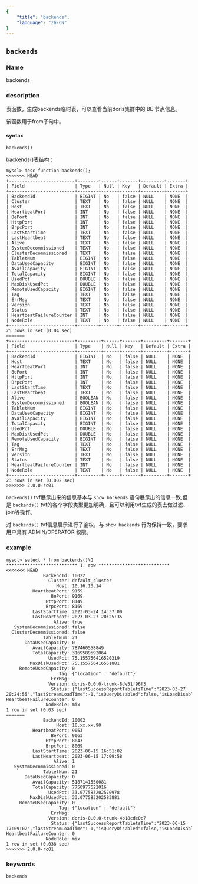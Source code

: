 ```yaml
---
{
    "title": "backends",
    "language": "zh-CN"
}
---
```


<!--
Licensed to the Apache Software Foundation (ASF) under one
or more contributor license agreements.  See the NOTICE file
distributed with this work for additional information
regarding copyright ownership.  The ASF licenses this file
to you under the Apache License, Version 2.0 (the
"License"); you may not use this file except in compliance
with the License.  You may obtain a copy of the License at

  http://www.apache.org/licenses/LICENSE-2.0

Unless required by applicable law or agreed to in writing,
software distributed under the License is distributed on an
"AS IS" BASIS, WITHOUT WARRANTIES OR CONDITIONS OF ANY
KIND, either express or implied.  See the License for the
specific language governing permissions and limitations
under the License.
-->

## `backends`

### Name

<version since="dev">

backends

</version>

### description

表函数，生成backends临时表，可以查看当前doris集群中的 BE 节点信息。

该函数用于from子句中。

#### syntax
`backends()`

backends()表结构：
```
mysql> desc function backends();
<<<<<<< HEAD
+-------------------------+--------+------+-------+---------+-------+
| Field                   | Type   | Null | Key   | Default | Extra |
+-------------------------+--------+------+-------+---------+-------+
| BackendId               | BIGINT | No   | false | NULL    | NONE  |
| Cluster                 | TEXT   | No   | false | NULL    | NONE  |
| Host                    | TEXT   | No   | false | NULL    | NONE  |
| HeartbeatPort           | INT    | No   | false | NULL    | NONE  |
| BePort                  | INT    | No   | false | NULL    | NONE  |
| HttpPort                | INT    | No   | false | NULL    | NONE  |
| BrpcPort                | INT    | No   | false | NULL    | NONE  |
| LastStartTime           | TEXT   | No   | false | NULL    | NONE  |
| LastHeartbeat           | TEXT   | No   | false | NULL    | NONE  |
| Alive                   | TEXT   | No   | false | NULL    | NONE  |
| SystemDecommissioned    | TEXT   | No   | false | NULL    | NONE  |
| ClusterDecommissioned   | TEXT   | No   | false | NULL    | NONE  |
| TabletNum               | BIGINT | No   | false | NULL    | NONE  |
| DataUsedCapacity        | BIGINT | No   | false | NULL    | NONE  |
| AvailCapacity           | BIGINT | No   | false | NULL    | NONE  |
| TotalCapacity           | BIGINT | No   | false | NULL    | NONE  |
| UsedPct                 | DOUBLE | No   | false | NULL    | NONE  |
| MaxDiskUsedPct          | DOUBLE | No   | false | NULL    | NONE  |
| RemoteUsedCapacity      | BIGINT | No   | false | NULL    | NONE  |
| Tag                     | TEXT   | No   | false | NULL    | NONE  |
| ErrMsg                  | TEXT   | No   | false | NULL    | NONE  |
| Version                 | TEXT   | No   | false | NULL    | NONE  |
| Status                  | TEXT   | No   | false | NULL    | NONE  |
| HeartbeatFailureCounter | INT    | No   | false | NULL    | NONE  |
| NodeRole                | TEXT   | No   | false | NULL    | NONE  |
+-------------------------+--------+------+-------+---------+-------+
25 rows in set (0.04 sec)
=======
+-------------------------+---------+------+-------+---------+-------+
| Field                   | Type    | Null | Key   | Default | Extra |
+-------------------------+---------+------+-------+---------+-------+
| BackendId               | BIGINT  | No   | false | NULL    | NONE  |
| Host                    | TEXT    | No   | false | NULL    | NONE  |
| HeartbeatPort           | INT     | No   | false | NULL    | NONE  |
| BePort                  | INT     | No   | false | NULL    | NONE  |
| HttpPort                | INT     | No   | false | NULL    | NONE  |
| BrpcPort                | INT     | No   | false | NULL    | NONE  |
| LastStartTime           | TEXT    | No   | false | NULL    | NONE  |
| LastHeartbeat           | TEXT    | No   | false | NULL    | NONE  |
| Alive                   | BOOLEAN | No   | false | NULL    | NONE  |
| SystemDecommissioned    | BOOLEAN | No   | false | NULL    | NONE  |
| TabletNum               | BIGINT  | No   | false | NULL    | NONE  |
| DataUsedCapacity        | BIGINT  | No   | false | NULL    | NONE  |
| AvailCapacity           | BIGINT  | No   | false | NULL    | NONE  |
| TotalCapacity           | BIGINT  | No   | false | NULL    | NONE  |
| UsedPct                 | DOUBLE  | No   | false | NULL    | NONE  |
| MaxDiskUsedPct          | DOUBLE  | No   | false | NULL    | NONE  |
| RemoteUsedCapacity      | BIGINT  | No   | false | NULL    | NONE  |
| Tag                     | TEXT    | No   | false | NULL    | NONE  |
| ErrMsg                  | TEXT    | No   | false | NULL    | NONE  |
| Version                 | TEXT    | No   | false | NULL    | NONE  |
| Status                  | TEXT    | No   | false | NULL    | NONE  |
| HeartbeatFailureCounter | INT     | No   | false | NULL    | NONE  |
| NodeRole                | TEXT    | No   | false | NULL    | NONE  |
+-------------------------+---------+------+-------+---------+-------+
23 rows in set (0.002 sec)
>>>>>>> 2.0.0-rc01
```

`backends()` tvf展示出来的信息基本与 `show backends` 语句展示出的信息一致,但是 `backends()` tvf的各个字段类型更加明确，且可以利用tvf生成的表去做过滤、join等操作。

对 `backends()` tvf信息展示进行了鉴权，与 `show backends` 行为保持一致，要求用户具有 ADMIN/OPERATOR 权限。

### example
```
mysql> select * from backends()\G
*************************** 1. row ***************************
<<<<<<< HEAD
              BackendId: 10022
                Cluster: default_cluster
                   Host: 10.16.10.14
          HeartbeatPort: 9159
                 BePort: 9169
               HttpPort: 8149
               BrpcPort: 8169
          LastStartTime: 2023-03-24 14:37:00
          LastHeartbeat: 2023-03-27 20:25:35
                  Alive: true
   SystemDecommissioned: false
  ClusterDecommissioned: false
              TabletNum: 21
       DataUsedCapacity: 0
          AvailCapacity: 787460558849
          TotalCapacity: 3169589592064
                UsedPct: 75.155756416520319
         MaxDiskUsedPct: 75.155756416551881
     RemoteUsedCapacity: 0
                    Tag: {"location" : "default"}
                 ErrMsg:
                Version: doris-0.0.0-trunk-8de51f96f3
                 Status: {"lastSuccessReportTabletsTime":"2023-03-27 20:24:55","lastStreamLoadTime":-1,"isQueryDisabled":false,"isLoadDisabled":false}
HeartbeatFailureCounter: 0
               NodeRole: mix
1 row in set (0.03 sec)
=======
              BackendId: 10002
                   Host: 10.xx.xx.90
          HeartbeatPort: 9053
                 BePort: 9063
               HttpPort: 8043
               BrpcPort: 8069
          LastStartTime: 2023-06-15 16:51:02
          LastHeartbeat: 2023-06-15 17:09:58
                  Alive: 1
   SystemDecommissioned: 0
              TabletNum: 21
       DataUsedCapacity: 0
          AvailCapacity: 5187141550081
          TotalCapacity: 7750977622016
                UsedPct: 33.077583202570978
         MaxDiskUsedPct: 33.077583202583881
     RemoteUsedCapacity: 0
                    Tag: {"location" : "default"}
                 ErrMsg: 
                Version: doris-0.0.0-trunk-4b18cde0c7
                 Status: {"lastSuccessReportTabletsTime":"2023-06-15 17:09:02","lastStreamLoadTime":-1,"isQueryDisabled":false,"isLoadDisabled":false}
HeartbeatFailureCounter: 0
               NodeRole: mix
1 row in set (0.038 sec)
>>>>>>> 2.0.0-rc01
```

### keywords

    backends